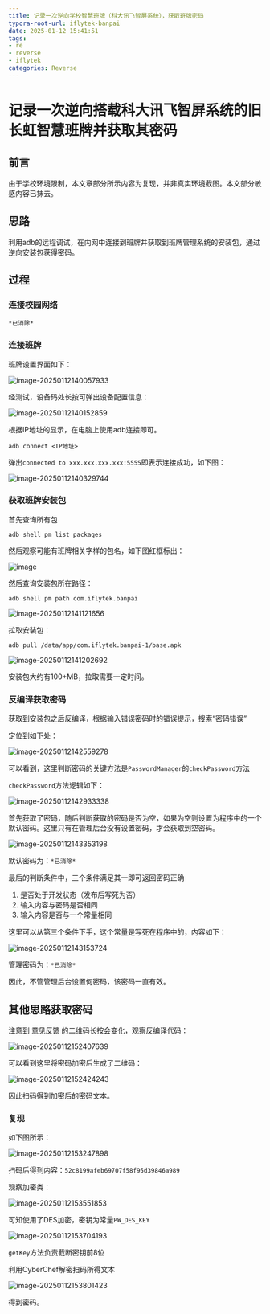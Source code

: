 ```yaml
---
title: 记录一次逆向学校智慧班牌（科大讯飞智屏系统），获取班牌密码
typora-root-url: iflytek-banpai
date: 2025-01-12 15:41:51
tags:
- re
- reverse
- iflytek
categories: Reverse
---
```


# 记录一次逆向搭载科大讯飞智屏系统的旧长虹智慧班牌并获取其密码

## 前言

由于学校环境限制，本文章部分所示内容为复现，并非真实环境截图。本文部分敏感内容已抹去。

## 思路

利用adb的远程调试，在内网中连接到班牌并获取到班牌管理系统的安装包，通过逆向安装包获得密码。

## 过程

### 连接校园网络

`*已消除*`

### 连接班牌

班牌设置界面如下：

![image-20250112140057933](image-20250112140057933.png)

经测试，设备码处长按可弹出设备配置信息：

![image-20250112140152859](image-20250112140152859.png)

根据IP地址的显示，在电脑上使用adb连接即可。

```shell
adb connect <IP地址>
```

弹出`connected to xxx.xxx.xxx.xxx:5555`即表示连接成功，如下图：

![image-20250112140329744](image-20250112140329744.png)

### 获取班牌安装包

首先查询所有包

```shell
adb shell pm list packages
```

然后观察可能有班牌相关字样的包名，如下图红框标出：

![image](image-20250112.png)

然后查询安装包所在路径：

```shell
adb shell pm path com.iflytek.banpai
```

![image-20250112141121656](image-20250112141121656.png)

拉取安装包：

```shell
adb pull /data/app/com.iflytek.banpai-1/base.apk
```

![image-20250112141202692](image-20250112141202692.png)

安装包大约有100+MB，拉取需要一定时间。

### 反编译获取密码

获取到安装包之后反编译，根据输入错误密码时的错误提示，搜索“密码错误”

定位到如下处：

![image-20250112142559278](image-20250112142559278.png)

可以看到，这里判断密码的关键方法是`PasswordManager`的`checkPassword`方法

`checkPassword`方法逻辑如下：

![image-20250112142933338](image-20250112142933338.png)

首先获取了密码，随后判断获取的密码是否为空，如果为空则设置为程序中的一个默认密码。这里只有在管理后台没有设置密码，才会获取到空密码。

![image-20250112143353198](image-20250112143353198.png)

默认密码为：`*已消除*`

最后的判断条件中，三个条件满足其一即可返回密码正确

1. 是否处于开发状态（发布后写死为否）
2. 输入内容与密码是否相同
3. 输入内容是否与一个常量相同

这里可以从第三个条件下手，这个常量是写死在程序中的，内容如下：

![image-20250112143153724](image-20250112143153724.png)

管理密码为：`*已消除*`

因此，不管管理后台设置何密码，该密码一直有效。

## 其他思路获取密码

注意到 意见反馈 的二维码长按会变化，观察反编译代码：

![image-20250112152407639](image-20250112152407639.png)

可以看到这里将密码加密后生成了二维码：

![image-20250112152424243](image-20250112152424243.png)

因此扫码得到加密后的密码文本。

### 复现

如下图所示：

![image-20250112153247898](image-20250112153247898.png)

扫码后得到内容：`52c8199afeb69707f58f95d39846a989`

观察加密类：

![image-20250112153551853](image-20250112153551853.png)

可知使用了DES加密，密钥为常量`PW_DES_KEY`

![image-20250112153704193](image-20250112153704193.png)

`getKey`方法负责截断密钥前8位

利用CyberChef解密扫码所得文本

![image-20250112153801423](image-20250112153801423.png)

得到密码。
